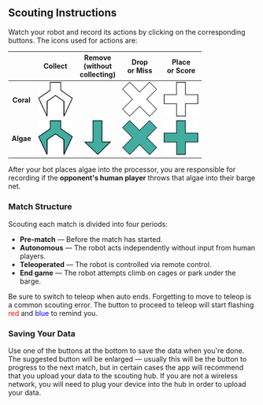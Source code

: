 ## Scouting Instructions

Watch your robot and record its actions by clicking on the corresponding buttons. The icons used for actions are:

| | Collect | Remove<br>(without<br>collecting) | Drop<br>or Miss | Place<br>or Score |
| :---: | :---: | :---: | :---: | :---: |
| **Coral** | <img src=coral-collect.svg style=height:5em> | | <img src=coral-drop.svg style=height:5em> | <img src=coral-place.svg style=height:5em> |
| **Algae** | <img src=algae-collect.svg style=height:5em> | <img src=algae-remove.svg style=height:5em> | <img src=algae-drop.svg style=height:5em> | <img src=algae-place.svg style=height:5em> |

After your bot places algae into the processor, you are responsible for recording if the **opponent's human player** throws that algae into their barge net.

### Match Structure
Scouting each match is divided into four periods:
 - **Pre-match** — Before the match has started.
 - **Autonomous** — The robot acts independently without input from human players.
 - **Teleoperated** — The robot is controlled via remote control.
 - **End game** — The robot attempts climb on cages or park under the barge.

Be sure to switch to teleop when auto ends. Forgetting to move to teleop is a common scouting error. The button to proceed to teleop will start flashing <span style=color:red>red</span> and <span style=color:blue>blue</span> to remind you.

### Saving Your Data

Use one of the buttons at the bottom to save the data when you're done. The suggested button will be enlarged — usually this will be the button to progress to the next match, but in certain cases the app will recommend that you upload your data to the scouting hub. If you are not a wireless network, you will need to plug your device into the hub in order to upload your data.
